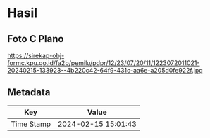 # Hasil

## Foto C Plano

https://sirekap-obj-formc.kpu.go.id/fa2b/pemilu/pdpr/12/23/07/20/11/1223072011021-20240215-133923--4b220c42-64f9-431c-aa6e-a205d0fe922f.jpg


## Metadata

| Key        | Value               |
| ---------- | ------------------- |
| Time Stamp | 2024-02-15 15:01:43 |



